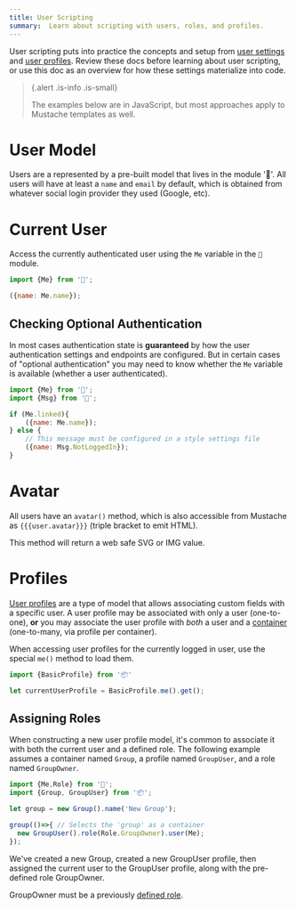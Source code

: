 ```yaml
---
title: User Scripting
summary:  Learn about scripting with users, roles, and profiles.
---
```


User scripting puts into practice the concepts and setup from
[user settings](/🗄/Article/settings/users.md) and
[user profiles](/🗄/Article/models/types.md#profile).
Review these docs before learning about user scripting, or use this doc as an overview
for how these settings materialize into code.

> {.alert .is-info .is-small}
>
> The examples below are in JavaScript, but most approaches apply to Mustache templates as well.

# User Model

Users are a represented by a pre-built model that lives in the module '👤'.
All users will have at least a `name` and `email` by default,
which is obtained from whatever social login provider they used (Google, etc).
       
# Current User
 
Access the currently authenticated user using the `Me` variable in the `👤` module.
 
```javascript
import {Me} from '👤';

({name: Me.name});
``` 

## Checking Optional Authentication

In most cases authentication state is **guaranteed** by how the user authentication
settings and endpoints are configured.
But in certain cases of "optional authentication"
you may need to know whether the `Me` variable is available (whether a user authenticated).
        
```javascript
import {Me} from '👤';
import {Msg} from '🎨';

if (Me.linked){
    ({name: Me.name});
} else {
    // This message must be configured in a style settings file
    ({name: Msg.NotLoggedIn});
}
```

# Avatar

All users have an `avatar()` method, which is also accessible 
from Mustache as `{{{user.avatar}}}` (triple bracket to emit HTML).

This method will return a web safe SVG or IMG value.

# Profiles

[User profiles](/🗄/Article/models/types.md#profile)
are a type of model that allows associating custom fields with a specific user.
A user profile may be associated with only a user (one-to-one),
**or** you may associate the user profile with _both_ a user and a
[container](/🗄/Article/models/containers.md) (one-to-many, via profile per container).
        
When accessing user profiles for the currently logged in user,
use the special `me()` method to load them.
       
```javascript
import {BasicProfile} from '📦'

let currentUserProfile = BasicProfile.me().get();
```

## Assigning Roles

When constructing a new user profile model, it's common to associate it with both the current user and a defined role.
The following example assumes a container named `Group`, a profile named `GroupUser`, and a role named `GroupOwner`.

```javascript
import {Me,Role} from '👤';
import {Group, GroupUser} from '📦';

let group = new Group().name('New Group');

group(()=>{ // Selects the 'group' as a container
  new GroupUser().role(Role.GroupOwner).user(Me);
});
```

We've created a new Group, created a new GroupUser profile, 
then assigned the current user to the GroupUser profile, along with the pre-defined role GroupOwner.

GroupOwner must be a previously [defined role](/🗄/Article/settings/users.md).